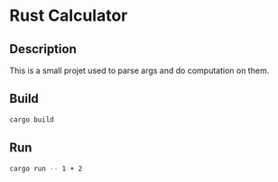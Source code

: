 # Rust Calculator

## Description

This is a small projet used to parse args and do computation on them.

## Build

```bash
cargo build
```

## Run

```bash
cargo run -- 1 + 2
```
